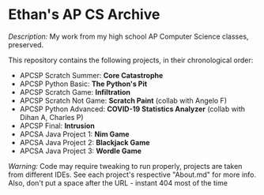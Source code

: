 # Ethan's AP CS Archive

*Description:* My work from my high school AP Computer Science classes, preserved.

This repository contains the following projects, in their chronological order:
- APCSP Scratch Summer: **Core Catastrophe**
- APCSP Python Basic: **The Python's Pit**
- APCSP Scratch Game: **Infiltration**
- APCSP Scratch Not Game: **Scratch Paint** (collab with Angelo F)
- APCSP Python Advanced: **COVID-19 Statistics Analyzer** (collab with Dihan A, Charles P)
- APCSP Final: **Intrusion**
- APCSA Java Project 1: **Nim Game**
- APCSA Java Project 2: **Blackjack Game**
- APCSA Java Project 3: **Wordle Game**

*Warning:* Code may require tweaking to run properly, projects are taken from different IDEs. See each project's respective "About.md" for more info. Also, don't put a space after the URL - instant 404 most of the time

